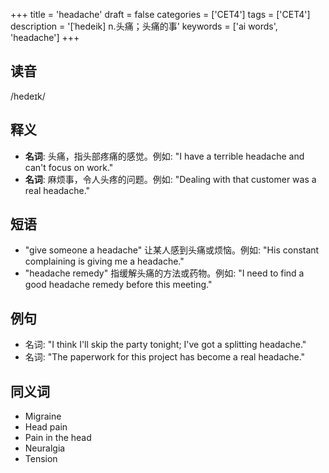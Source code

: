 +++
title = 'headache'
draft = false
categories = ['CET4']
tags = ['CET4']
description = '[ˈhedeik] n.头痛；头痛的事'
keywords = ['ai words', 'headache']
+++

## 读音
/hedeɪk/

## 释义
- **名词**: 头痛，指头部疼痛的感觉。例如: "I have a terrible headache and can't focus on work."
- **名词**: 麻烦事，令人头疼的问题。例如: "Dealing with that customer was a real headache."

## 短语
- "give someone a headache" 让某人感到头痛或烦恼。例如: "His constant complaining is giving me a headache."
- "headache remedy" 指缓解头痛的方法或药物。例如: "I need to find a good headache remedy before this meeting."

## 例句
- 名词: "I think I'll skip the party tonight; I've got a splitting headache."
- 名词: "The paperwork for this project has become a real headache."

## 同义词
- Migraine
- Head pain
- Pain in the head
- Neuralgia
- Tension
